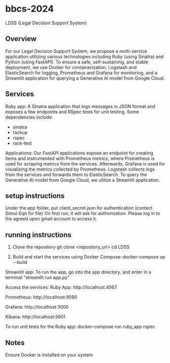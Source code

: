 # bbcs-2024
LDSS (Legal Decision Support System)

## Overview
For our Legal Decision Support System, we propose a multi-service application utilizing various technologies including Ruby (using Sinatra) and Python (using FastAPI). To ensure a safe, self-sustaining, and stable deployment, we use Docker for containerization, Logstash and ElasticSearch for logging, Prometheus and Grafana for monitoring, and a Streamlit application for querying a Generative AI model from Google Cloud.

## Services
Ruby app: 
A Sinatra application that logs messages in JSON format and exposes a few endpoints and RSpec tests for unit testing. Some dependencies include:
- sinatra
- rackup
- rspec
- rack-test

Applications:
Our FastAPI applications expose an endpoint for creating items and instrumented with Prometheus metrics, where Prometheus is used for scraping metrics from the services. Afterwards, Grafana is used for visualizing the metrics collected by Prometheus. Logstash collects logs from the services and forwards them to ElasticSearch. To query the Generative AI model from Google Cloud, we utilize a Streamlit application.

## setup instructions 
Under the app folder, put client_secret.json for authentication (contect Simul-Eqn for file) 
On first run, it will ask for authorization. Please log in to the agreed upon gmail account to access it. 

## running instructions 
1. Clone the repository
git clone <repository_url>
cd LDSS

2. Build and start the services using Docker Compose:
docker-compose up --build

Streamlit app: To run the app, go into the app directory, and enter in a terminal "streamlit run app.py"

Access the services: 
Ruby App: http://localhost:4567 

Prometheus: http://localhost:9090 

Grafana: http://localhost:3000 

Kibana: http://localhost:5601

To run unit tests for the Ruby app:
docker-compose run ruby_app rspec

## Notes

Ensure Docker is installed on your system
